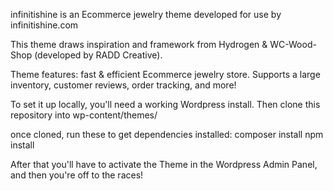 infinitishine is an Ecommerce jewelry theme developed for use by infinitishine.com

This theme draws inspiration and framework from Hydrogen & WC-Wood-Shop (developed by RADD Creative).

Theme features: fast & efficient Ecommerce jewelry store. Supports a large inventory, customer reviews, order tracking, and more!

To set it up locally, you'll need a working Wordpress install. Then clone this repository into wp-content/themes/

once cloned, run these to get dependencies installed:
composer install
npm install

After that you'll have to activate the Theme in the Wordpress Admin Panel, and then you're off to the races!